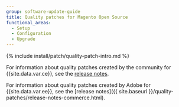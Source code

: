 ```yaml
---
group: software-update-guide
title: Quality patches for Magento Open Source
functional_areas:
  - Setup
  - Configuration
  - Upgrade
---
```


{% include install/patch/quality-patch-intro.md %}

For information about quality patches created by the community for {{site.data.var.ce}}, see the [release notes](https://github.com/magento/quality-patches/blob/master/community-release-notes.md).

For information about quality patches created by Adobe for {{site.data.var.ee}}, see the [release notes]({{ site.baseurl }}/quality-patches/release-notes-commerce.html).
